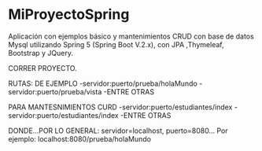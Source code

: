 # MiProyectoSpring
 Aplicación con ejemplos básico y mantenimientos CRUD con base de datos Mysql utilizando Spring 5 (Spring Boot V.2.x), con JPA ,Thymeleaf, Bootstrap y JQuery.
 

CORRER PROYECTO.


RUTAS:
   DE EJEMPLO
   -servidor:puerto/prueba/holaMundo
   -servidor:puerto/prueba/vista
   -ENTRE OTRAS

   PARA MANTESNIMIENTOS CURD
   -servidor:puerto/estudiantes/index
   -servidor:puerto/estudiantes/index
   -ENTRE OTRAS

DONDE...POR LO GENERAL: servidor=localhost, puerto=8080...
Por ejemplo: localhost:8080/prueba/holaMundo
